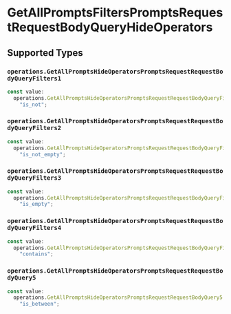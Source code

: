 # GetAllPromptsFiltersPromptsRequestRequestBodyQueryHideOperators


## Supported Types

### `operations.GetAllPromptsHideOperatorsPromptsRequestRequestBodyQueryFilters1`

```typescript
const value:
  operations.GetAllPromptsHideOperatorsPromptsRequestRequestBodyQueryFilters1 =
    "is_not";
```

### `operations.GetAllPromptsHideOperatorsPromptsRequestRequestBodyQueryFilters2`

```typescript
const value:
  operations.GetAllPromptsHideOperatorsPromptsRequestRequestBodyQueryFilters2 =
    "is_not_empty";
```

### `operations.GetAllPromptsHideOperatorsPromptsRequestRequestBodyQueryFilters3`

```typescript
const value:
  operations.GetAllPromptsHideOperatorsPromptsRequestRequestBodyQueryFilters3 =
    "is_empty";
```

### `operations.GetAllPromptsHideOperatorsPromptsRequestRequestBodyQueryFilters4`

```typescript
const value:
  operations.GetAllPromptsHideOperatorsPromptsRequestRequestBodyQueryFilters4 =
    "contains";
```

### `operations.GetAllPromptsHideOperatorsPromptsRequestRequestBodyQuery5`

```typescript
const value:
  operations.GetAllPromptsHideOperatorsPromptsRequestRequestBodyQuery5 =
    "is_between";
```

